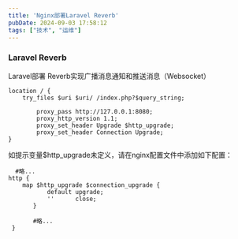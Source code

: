 ```yaml
---
title: 'Nginx部署Laravel Reverb'
pubDate: 2024-09-03 17:58:12
tags: ["技术", "运维"]
---
```



### Laravel Reverb
Laravel部署 Reverb实现广播消息通知和推送消息（Websocket）

```Nginx
location / {
    try_files $uri $uri/ /index.php?$query_string;
    
        proxy_pass http://127.0.0.1:8080;
        proxy_http_version 1.1;
        proxy_set_header Upgrade $http_upgrade;
        proxy_set_header Connection Upgrade;
}
```

如提示变量$http_upgrade未定义，请在nginx配置文件中添加如下配置：

```nginx
  #略...
http {
    map $http_upgrade $connection_upgrade {
           default upgrade;
           ''      close;
       }
       
       #略...
 }
```
